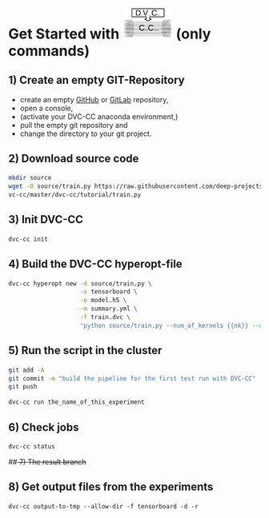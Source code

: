 # Get Started with <img src="../../dvc_cc_logo.png" alt="drawing" width="100"/> (only commands)

## 1) Create an empty GIT-Repository 

- create an empty [GitHub](https://github.com/) or [GitLab](https://gitlab.com/) repository,
- open a console,
- (activate your DVC-CC anaconda environment,)
- pull the empty git repository and
- change the directory to your git project. 

## 2) Download source code

```bash
mkdir source
wget -O source/train.py https://raw.githubusercontent.com/deep-projects/d
vc-cc/master/dvc-cc/tutorial/train.py
```

## 3) Init DVC-CC
```bash
dvc-cc init
```

## 4) Build the DVC-CC hyperopt-file

```bash
dvc-cc hyperopt new -d source/train.py \
                    -o tensorboard \
                    -o model.h5 \
                    -m summary.yml \
                    -f train.dvc \
                    "python source/train.py --num_of_kernels {{nk}} --activation_function {{af}}"
```

## 5) Run the script in the cluster

```bash
git add -A
git commit -m "build the pipeline for the first test run with DVC-CC"
git push
```

```bash
dvc-cc run the_name_of_this_experiment
```

## 6) Check jobs
```bash
dvc-cc status
```

##<del> 7) The result branch</del>

## 8) Get output files from the experiments
```
dvc-cc output-to-tmp --allow-dir -f tensorboard -d -r
```